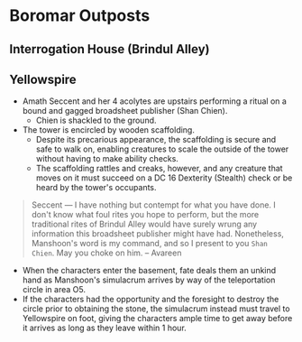 # Boromar Outposts

## Interrogation House (Brindul Alley)

## Yellowspire

- Amath Seccent and her 4 acolytes are upstairs performing a ritual on a bound and gagged broadsheet publisher (Shan Chien).
  - Chien is shackled to the ground.
- The tower is encircled by wooden scaffolding.
  - Despite its precarious appearance, the scaffolding is secure and safe to walk on, enabling creatures to scale the outside of the tower without having to make ability checks.
  - The scaffolding rattles and creaks, however, and any creature that moves on it must succeed on a DC 16 Dexterity (Stealth) check or be heard by the tower's occupants.

> Seccent — I have nothing but contempt for what you have done.
> I don't know what foul rites you hope to perform,
> but the more traditional rites of Brindul Alley would have surely wrung any information this broadsheet publisher might have had.
> Nonetheless, Manshoon's word is my command, and so I present to you `Shan Chien`. May you choke on him.
> – Avareen

- When the characters enter the basement, fate deals them an unkind hand as Manshoon's simulacrum arrives by way of the teleportation circle in area O5.
- If the characters had the opportunity and the foresight to destroy the circle prior to obtaining the stone, the simulacrum instead must travel to Yellowspire on foot, giving the characters ample time to get away before it arrives as long as they leave within 1 hour.
